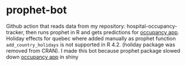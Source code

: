# prophet-bot
Github action that reads data from my repository: hospital-occupancy-tracker, then runs prophet in R and gets predictions for <a href="https://jlomako.shinyapps.io/occupancy_app/">occupancy app</a>.
Holiday effects for quebec where added manually as prophet function <code>add_country_holidays</code> is not supported in R 4.2. (holiday package was removed from CRAN). I made this bot because prophet package slowed down <a href="https://jlomako.shinyapps.io/occupancy_app/">occupancy app</a> in shiny
